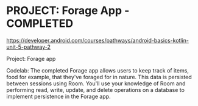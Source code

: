 PROJECT: Forage App - COMPLETED
==================================

https://developer.android.com/courses/pathways/android-basics-kotlin-unit-5-pathway-2

Project: Forage app

Codelab:
The completed Forage app allows users to keep track of items, food for example, that they've foraged for in nature. This data is persisted between sessions using Room. You'll use your knowledge of Room and performing read, write, update, and delete operations on a database to implement persistence in the Forage app.
